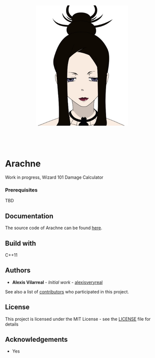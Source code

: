 <br><br>

<p align="center">
<a href="https://github.com/alexisveryreal"><img width="300" src="./src/arachne.jpg" alt="arach"></a>
<br>

</p>
<br>
<br><br>

# Arachne
Work in progress, Wizard 101 Damage Calculator

### Prerequisites

TBD

## Documentation

The source code of Arachne can be found [here](./src/).

## Build with

C++11

## Authors

* **Alexis Vilarreal** - *Initial work* - [alexisveryreal](https://github.com/alexisveryreal)

See also a list of [contributors](https://github.com/alexisveryreal/Arachne/graphs/contributors) who participated in this project.

## License 

This project is licensed under the MIT License - see the [LICENSE](LICENSE) file for details

## Acknowledgements 
* Yes